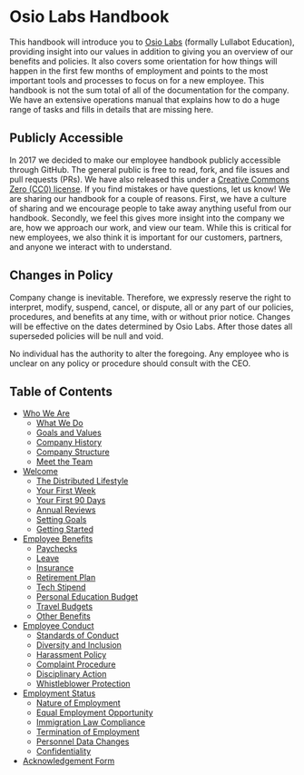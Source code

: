 # Osio Labs Handbook
This handbook will introduce you to <a href="https://osiolabs.com/">Osio Labs</a> (formally Lullabot Education), providing insight into our values in addition to giving you an overview of our benefits and policies. It also covers some orientation for how things will happen in the first few months of employment and points to the most important tools and processes to focus on for a new employee. This handbook is not the sum total of all of the documentation for the company. We have an extensive operations manual that explains how to do a huge range of tasks and fills in details that are missing here.

## Publicly Accessible
In 2017 we decided to make our employee handbook publicly accessible through GitHub. The general public is free to read, fork, and file issues and pull requests (PRs). We have also released this under a [Creative Commons Zero (CC0) license](https://creativecommons.org/publicdomain/zero/1.0/). If you find mistakes or have questions, let us know! We are sharing our handbook for a couple of reasons. First, we have a culture of sharing and we encourage people to take away anything useful from our handbook. Secondly, we feel this gives more insight into the company we are, how we approach our work, and view our team. While this is critical for new employees, we also think it is important for our customers, partners, and anyone we interact with to understand.

## Changes in Policy
Company change is inevitable. Therefore, we expressly reserve the right to interpret, modify, suspend, cancel, or dispute, all or any part of our policies, procedures, and benefits at any time, with or without prior notice. Changes will be effective on the dates determined by Osio Labs. After those dates all superseded policies will be null and void.

No individual has the authority to alter the foregoing. Any employee who is unclear on any policy or procedure should consult with the CEO.

## Table of Contents

* [Who We Are](01who_we_are)
    * [What We Do](01who_we_are/01what_we_do.md)
    * [Goals and Values](01who_we_are/02values.md)
    * [Company History](01who_we_are/03history.md)
    * [Company Structure](01who_we_are/04structure.md)
    * [Meet the Team](01who_we_are/05team.md)
* [Welcome](02welcome)
    * [The Distributed Lifestyle](02welcome/01distributed.md) 
    * [Your First Week](02welcome/02first_week.md)
    * [Your First 90 Days](02welcome/03first_90_days.md)
    * [Annual Reviews](02welcome/04annual_review.md)
    * [Setting Goals](02welcome/05setting_goals.md)
    * [Getting Started](02welcome/06getting_started.md)
* [Employee Benefits](03benefits)
    * [Paychecks](03benefits/01pay.md)
    * [Leave](03benefits/02leave.md) 
    * [Insurance](03benefits/03insurance.md)
    * [Retirement Plan](03benefits/04retirement.md)
    * [Tech Stipend](03benefits/05tech_stipend.md)
    * [Personal Education Budget](03benefits/06education.md)
    * [Travel Budgets](03benefits/07travel_budget.md)
    * [Other Benefits](03benefits/08other_benefits.md)
* [Employee Conduct](04emp_conduct)
    * [Standards of Conduct](04emp_conduct/01standards.md)
    * [Diversity and Inclusion](04emp_conduct/02diversity.md)
    * [Harassment Policy](04emp_conduct/03harassment.md)
    * [Complaint Procedure](04emp_conduct/04complaints.md)
    * [Disciplinary Action](04emp_conduct/05disciplinary.md)
    * [Whistleblower Protection](04emp_conduct/06whistleblower.md)
* [Employment Status](05emp_status)
    * [Nature of Employment](05emp_status/01nature_of_emp.md) 
    * [Equal Employment Opportunity](05emp_status/02eeo.md)
    * [Immigration Law Compliance](05emp_status/03immigration.md)
    * [Termination of Employment](05emp_status/04termination.md)
    * [Personnel Data Changes](05emp_status/05personnel_data.md)
    * [Confidentiality](05emp_status/06confidentiality.md)
* [Acknowledgement Form](acknowledgement.md)
